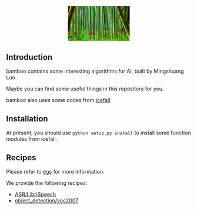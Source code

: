 <div align="center">
<img src="https://github.com/luomingshuang/My-vimrc-config/blob/master/bamboo.jpg" width=168>
</div>

## Introduction

bamboo contains some interesting algorithms for AI, built by Mingshuang Luo.

Maybe you can find some useful things in this repository for you.

bamboo also uses some codes from [icefall](https://github.com/k2-fsa/icefall).

## Installation

At present, you should use `python setup.py install` to install some function modules from icefall.

## Recipes

Please refer to [egs](https://github.com/luomingshuang/bamboo/tree/main/egs) for more information.

We provide the following recipes:

  - [ASR/LibriSpeech][asr/librispeech]
  - [object_detection/voc2007][object_detection/voc2007]

[ASR/LibriSpeech]: egs/ASR/librispeech
[object_detection/voc2007]: egs/object_detection/voc2007

